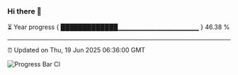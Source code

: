 ### Hi there 👋

⏳ Year progress { █████████████▁▁▁▁▁▁▁▁▁▁▁▁▁▁▁▁▁ } 46.38 %

---

⏰ Updated on Thu, 19 Jun 2025 06:36:00 GMT

![Progress Bar CI](https://github.com/ZhaoGui/ZhaoGui/workflows/Progress%20Bar%20CI/badge.svg)
